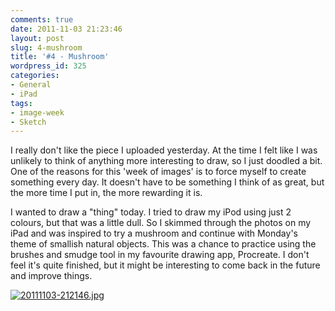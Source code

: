 ```yaml
---
comments: true
date: 2011-11-03 21:23:46
layout: post
slug: 4-mushroom
title: '#4 - Mushroom'
wordpress_id: 325
categories:
- General
- iPad
tags:
- image-week
- Sketch
---
```


I really don't like the piece I uploaded yesterday. At the time I felt like I was unlikely to think of anything more interesting to draw, so I just doodled a bit. One of the reasons for this 'week of images' is to force myself to create something every day. It doesn't have to be something I think of as great, but the more time I put in, the more rewarding it is. 

I wanted to draw a "thing" today. I tried to draw my iPod using just 2 colours, but that was a little dull. So I skimmed through the photos on my iPad and was inspired to try a mushroom and continue with Monday's theme of smallish natural objects. This was a chance to practice using the brushes and smudge tool in my favourite drawing app, Procreate. I don't feel it's quite finished,  but it might be interesting to come back in the future and improve things.

<!-- more -->

[![20111103-212146.jpg](http://jens.raaby.co.uk/wp-content/uploads/2011/11/20111103-212146.jpg)](http://jens.raaby.co.uk/wp-content/uploads/2011/11/20111103-212146.jpg)
